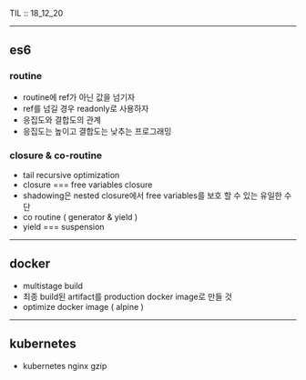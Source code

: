 TIL :: 18_12_20

--- 

## es6
### routine
* routine에 ref가 아닌 값을 넘기자
* ref를 넘길 경우 readonly로 사용하자
* 응집도와 결합도의 관계 
* 응집도는 높이고 결합도는 낮추는 프로그래밍


### closure & co-routine
* tail recursive optimization
* closure === free variables closure
* shadowing은 nested closure에서 free variables를 보호 할 수 있는 유일한 수단
* co routine ( generator & yield )
* yield === suspension 


--- 


## docker
* multistage build
* 최종 build된 artifact를 production docker image로 만들 것
* optimize docker image ( alpine )


---


## kubernetes
* kubernetes nginx gzip 